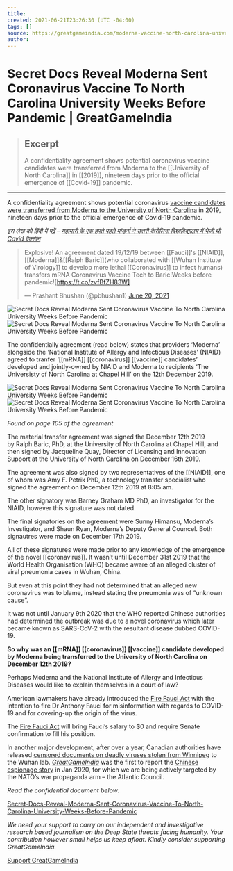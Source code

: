 ```yaml
---
title:
created: 2021-06-21T23:26:30 (UTC -04:00)
tags: []
source: https://greatgameindia.com/moderna-vaccine-north-carolina-university/
author: 
---
```


# Secret Docs Reveal Moderna Sent Coronavirus Vaccine To North Carolina University Weeks Before Pandemic | GreatGameIndia

> ## Excerpt
> A confidentiality agreement shows potential coronavirus vaccine candidates were transferred from Moderna to the [[University of North Carolina]] in [[2019]], nineteen days prior to the official emergence of [[Covid-19]] pandemic.

---
A confidentiality agreement shows potential coronavirus [vaccine candidates were transferred from Moderna to the University of North Carolina] in 2019, nineteen days prior to the official emergence of Covid-19 pandemic.

_इस लेख को हिंदी में पढ़ें – [महामारी के एक हफ्ते पहले मॉडर्ना ने उत्तरी कैरोलिना विश्वविद्यालय में भेजी थी Covid वैक्सीन]_

> Explosive! An agreement dated 19/12/19 between [[Fauci]]'s [[NIAID]], [[Moderna]]&[[Ralph Baric]](who collaborated with [[Wuhan Institute of Virology]] to develop more lethal [[Coronavirus]] to infect humans) transfers mRNA Coronavirus Vaccine Tech to Baric!Weeks before pandemic![https://t.co/zvfBfZH83W]
> 
> — Prashant Bhushan (@pbhushan1) [June 20, 2021]

![Secret Docs Reveal Moderna Sent Coronavirus Vaccine To North Carolina University Weeks Before Pandemic
]![Secret Docs Reveal Moderna Sent Coronavirus Vaccine To North Carolina University Weeks Before Pandemic
]

The confidentially agreement (read below) states that providers ‘Moderna’ alongside the ‘National Institute of Allergy and Infectious Diseases’ (NIAID) agreed to tranfer ‘[[mRNA]] [[coronavirus]] [[vaccine]] candidates’ developed and jointly-owned by NIAID and Moderna to recipients ‘The Universisty of North Carolina at Chapel Hill’ on the 12th December 2019.

![Secret Docs Reveal Moderna Sent Coronavirus Vaccine To North Carolina University Weeks Before Pandemic
]![Secret Docs Reveal Moderna Sent Coronavirus Vaccine To North Carolina University Weeks Before Pandemic
]

_Found on page 105 of the agreement_

The material transfer agreement was signed the December 12th 2019 by Ralph Baric, PhD, at the University of North Carolina at Chapel Hill, and then signed by Jacqueline Quay, Director of Licensing and Innovation Support at the University of North Carolina on December 16th 2019.

The agreement was also signed by two representatives of the [[NIAID]], one of whom was Amy F. Petrik PhD, a technology transfer specialist who signed the agreement on December 12th 2019 at 8:05 am.

The other signatory was Barney Graham MD PhD, an investigator for the NIAID, however this signature was not dated.

The final signatories on the agreement were Sunny Himansu, Moderna’s Investigator, and Shaun Ryan, Moderna’s Deputy General Councel. Both signautres were made on December 17th 2019.

All of these signatures were made prior to any knowledge of the emergence of the novel [[coronavirus]]. It wasn’t until December 31st 2019 that the World Health Organisation (WHO) became aware of an alleged cluster of viral pneumonia cases in Wuhan, China.

But even at this point they had not determined that an alleged new coronavirus was to blame, instead stating the pneumonia was of “unknown cause”.

It was not until January 9th 2020 that the WHO reported Chinese authorities had determined the outbreak was due to a novel coronavirus which later became known as SARS-CoV-2 with the resultant disease dubbed COVID-19.

**So why was an [[mRNA]] [[coronavirus]] [[vaccine]] candidate developed by Moderna being transferred to the University of North Carolina on December 12th 2019?**

Perhaps Moderna and the National Institute of Allergy and Infectious Diseases would like to explain themselves in a court of law?

American lawmakers have already introduced the [Fire Fauci Act] with the intention to fire Dr Anthony Fauci for misinformation with regards to COVID-19 and for covering-up the origin of the virus.

The [Fire Fauci Act] will bring Fauci’s salary to $0 and require Senate confirmation to fill his position.

In another major development, after over a year, Canadian authorities have released [censored documents on deadly viruses stolen from Winnipeg] to the Wuhan lab. _[GreatGameIndia]_ was the first to report the [Chinese espionage story] in Jan 2020, for which we are being actively targeted by the NATO’s war propaganda arm – the Atlantic Council.

_Read the confidential document below:_

[Secret-Docs-Reveal-Moderna-Sent-Coronavirus-Vaccine-To-North-Carolina-University-Weeks-Before-Pandemic  
]

_We need your support to carry on our independent and investigative research based journalism on the Deep State threats facing humanity. Your contribution however small helps us keep afloat. Kindly consider supporting GreatGameIndia._

[Support GreatGameIndia]



[vaccine candidates were transferred from Moderna to the University of North Carolina]: https://greatgameindia.com/moderna-vaccine-north-carolina-university/
[महामारी के एक हफ्ते पहले मॉडर्ना ने उत्तरी कैरोलिना विश्वविद्यालय में भेजी थी Covid वैक्सीन]: https://gginews.in/moderna-vaccine-north-carolina-university/
[https://t.co/zvfBfZH83W]: https://t.co/zvfBfZH83W
[June 20, 2021]: https://twitter.com/pbhushan1/status/1406637629936865286?ref_src=twsrc%5Etfw
[Secret Docs Reveal Moderna Sent Coronavirus Vaccine To North Carolina University Weeks Before Pandemic
]: https://i1.wp.com/greatgameindia.com/wp-content/uploads/2021/06/SecretDocsRevealModernaSentCoronavirusVaccineToNorthCarolinaUniversityWeeksBeforePandemic.jpg?resize=696%2C392&is-pending-load=1#038;ssl=1
[Secret Docs Reveal Moderna Sent Coronavirus Vaccine To North Carolina University Weeks Before Pandemic
]: https://i1.wp.com/greatgameindia.com/wp-content/uploads/2021/06/SecretDocsRevealModernaSentCoronavirusVaccineToNorthCarolinaUniversityWeeksBeforePandemic.jpg?resize=696%2C392&ssl=1
[Secret Docs Reveal Moderna Sent Coronavirus Vaccine To North Carolina University Weeks Before Pandemic
]: https://i1.wp.com/greatgameindia.com/wp-content/uploads/2021/06/SecretDocsRevealModernaSentCoronavirusVaccineToNorthCarolinaUniversityWeeksBeforePandemic1.png?resize=696%2C325&is-pending-load=1#038;ssl=1
[Secret Docs Reveal Moderna Sent Coronavirus Vaccine To North Carolina University Weeks Before Pandemic
]: https://i1.wp.com/greatgameindia.com/wp-content/uploads/2021/06/SecretDocsRevealModernaSentCoronavirusVaccineToNorthCarolinaUniversityWeeksBeforePandemic1.png?resize=696%2C325&ssl=1
[Fire Fauci Act]: https://greatgameindia.com/fire-fauci-act/
[censored documents on deadly viruses stolen from Winnipeg]: https://greatgameindia.com/censored-docs-viruses-winnipeg-lab/
[GreatGameIndia]: https://greatgameindia.com/
[Chinese espionage story]: https://greatgameindia.com/coronavirus-bioweapon/
[Secret-Docs-Reveal-Moderna-Sent-Coronavirus-Vaccine-To-North-Carolina-University-Weeks-Before-Pandemic  
]: https://greatgameindia.com/wp-content/uploads/2021/06/Secret-Docs-Reveal-Moderna-Sent-Coronavirus-Vaccine-To-North-Carolina-University-Weeks-Before-Pandemic.pdf
[Support GreatGameIndia]: https://greatgameindia.com/donate/
